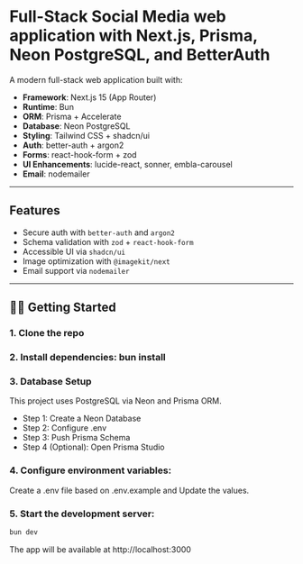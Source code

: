 <!-- This is a [Next.js](https://nextjs.org) project bootstrapped with [`create-next-app`](https://nextjs.org/docs/app/api-reference/cli/create-next-app).

## Getting Started

First, run the development server:

```bash
npm run dev
# or
yarn dev

# or
pnpm dev
# or
bun dev
```

Open [http://localhost:3000](http://localhost:3000) with your browser to see the result.

You can start editing the page by modifying `app/page.tsx`. The page auto-updates as you edit the file.

This project uses [`next/font`](https://nextjs.org/docs/app/building-your-application/optimizing/fonts) to automatically optimize and load [Geist](https://vercel.com/font), a new font family for Vercel.

## Learn More

To learn more about Next.js, take a look at the following resources:

- [Next.js Documentation](https://nextjs.org/docs) - learn about Next.js features and API.
- [Learn Next.js](https://nextjs.org/learn) - an interactive Next.js tutorial.

You can check out [the Next.js GitHub repository](https://github.com/vercel/next.js) - your feedback and contributions are welcome!

## Deploy on Vercel

The easiest way to deploy your Next.js app is to use the [Vercel Platform](https://vercel.com/new?utm_medium=default-template&filter=next.js&utm_source=create-next-app&utm_campaign=create-next-app-readme) from the creators of Next.js.

Check out our [Next.js deployment documentation](https://nextjs.org/docs/app/building-your-application/deploying) for more details. -->

# Full-Stack Social Media web application with Next.js, Prisma, Neon PostgreSQL, and BetterAuth

A modern full-stack web application built with:

- **Framework**: Next.js 15 (App Router)
- **Runtime**: Bun
- **ORM**: Prisma + Accelerate
- **Database**: Neon PostgreSQL
- **Styling**: Tailwind CSS + shadcn/ui
- **Auth**: better-auth + argon2
- **Forms**: react-hook-form + zod
- **UI Enhancements**: lucide-react, sonner, embla-carousel
- **Email**: nodemailer

---

## Features

- Secure auth with `better-auth` and `argon2`
- Schema validation with `zod` + `react-hook-form`
- Accessible UI via `shadcn/ui`
- Image optimization with `@imagekit/next`
- Email support via `nodemailer`

---

## 🧑‍💻 Getting Started

### 1. Clone the repo

### 2. Install dependencies: bun install

### 3. Database Setup

This project uses PostgreSQL via Neon and Prisma ORM.

- Step 1: Create a Neon Database
- Step 2: Configure .env
- Step 3: Push Prisma Schema
- Step 4 (Optional): Open Prisma Studio

### 4. Configure environment variables:

Create a .env file based on .env.example and Update the values.

### 5. Start the development server:

```bash
bun dev
```

The app will be available at http://localhost:3000
